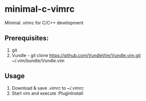 # minimal-c-vimrc
Minimal .vimrc for C/C++ development

## Prerequisites:
1. git
2. Vundle - git clone https://github.com/VundleVim/Vundle.vim.git ~/.vim/bundle/Vundle.vim

## Usage
1. Download & save .vimrc to ~/.vimrc
2. Start vim and execute :PluginInstall
